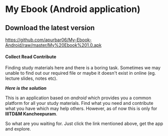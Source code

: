 # My Ebook (Android application)

## Download the latest version
https://github.com/apurbar06/My-Ebook-Android/raw/master/My%20Ebook%201.0.apk


#### Collect Read Contribute
Finding study materials here and there is a boring task. Sometimes we may unable to find out our required file or maybe it doesn't exist in online (eg. lecture slides, notes etc).

***Here is the solution***

This is an application based on *android* which provides you a common platform for all your study materials. Find what you need and contribute what you have which may help others. However, as of now this is only for **IIITD&M Kancheepuram**.

So what are you waiting for. Just click the link mentioned above, get the app and explore. 
